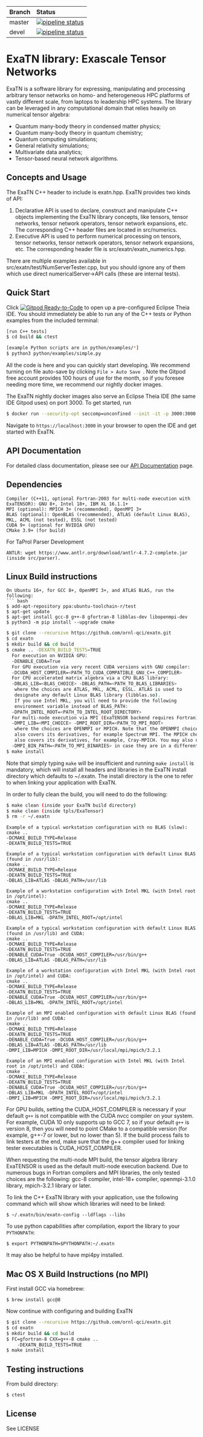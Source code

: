 | Branch | Status |
|:-------|:-------|
|master | [![pipeline status](https://code.ornl.gov/qci/exatn/badges/master/pipeline.svg)](https://code.ornl.gov/qci/exatn/commits/master) |
|devel | [![pipeline status](https://code.ornl.gov/qci/exatn/badges/devel/pipeline.svg)](https://code.ornl.gov/qci/exatn/commits/devel) |

# ExaTN library: Exascale Tensor Networks

ExaTN is a software library for expressing, manipulating and processing
arbitrary tensor networks on homo- and heterogeneous HPC
platforms of vastly different scale, from laptops to leadership
HPC systems. The library can be leveraged in any computational
domain that relies heavily on numerical tensor algebra: <br>
 * Quantum many-body theory in condensed matter physics;
 * Quantum many-body theory in quantum chemistry;
 * Quantum computing simulations;
 * General relativity simulations;
 * Multivariate data analytics;
 * Tensor-based neural network algorithms.


## Concepts and Usage

The ExaTN C++ header to include is exatn.hpp. ExaTN provides two kinds of API: <br>
 1. Declarative API is used to declare, construct and manipulate C++ objects
    implementing the ExaTN library concepts, like tensors, tensor networks,
    tensor network operators, tensor network expansions, etc. The corresponding
    C++ header files are located in src/numerics.
 2. Executive API is used to perform numerical processing on tensors,
    tensor networks, tensor network operators, tensor network expansions, etc.
    The corresponding header file is src/exatn/exatn_numerics.hpp.

There are multiple examples available in src/exatn/test/NumServerTester.cpp, but you should
ignore any of them which use direct numericalServer->API calls (these are internal tests).


## Quick Start
Click [![Gitpod Ready-to-Code](https://img.shields.io/badge/Gitpod-Ready--to--Code-blue?logo=gitpod)](https://gitpod.io/#https://github.com/ornl-qci/exatn)
to open up a pre-configured Eclipse Theia IDE. You should immediately be able to
run any of the C++ tests or Python examples from the included terminal:
```bash
[run C++ tests]
$ cd build && ctest

[example Python scripts are in python/examples/*]
$ python3 python/examples/simple.py
```
All the code is here and you can quickly start developing. We recommend
turning on file auto-save by clicking ``File > Auto Save ``.
Note the Gitpod free account provides 100 hours of use for the month, so if
you foresee needing more time, we recommend our nightly docker images.

The ExaTN nightly docker images also serve an Eclipse Theia IDE (the same IDE Gitpod uses) on port 3000. To get started, run
```bash
$ docker run --security-opt seccomp=unconfined --init -it -p 3000:3000 exatn/exatn
```
Navigate to ``https://localhost:3000`` in your browser to open the IDE and get started with ExaTN.


## API Documentation
For detailed class documentation, please see our [API Documentation](https://ornl-qci.github.io/exatn-api-docs) page.


## Dependencies
```
Compiler (C++11, optional Fortran-2003 for multi-node execution with ExaTENSOR): GNU 8+, Intel 18+, IBM XL 16.1.1+
MPI (optional): MPICH 3+ (recommended), OpenMPI 3+
BLAS (optional): OpenBLAS (recommended), ATLAS (default Linux BLAS), MKL, ACML (not tested), ESSL (not tested)
CUDA 9+ (optional for NVIDIA GPU)
CMake 3.9+ (for build)
```
For TaProl Parser Development
```
ANTLR: wget https://www.antlr.org/download/antlr-4.7.2-complete.jar (inside src/parser).
```


## Linux Build instructions
```
On Ubuntu 16+, for GCC 8+, OpenMPI 3+, and ATLAS BLAS, run the following:
``` bash
$ add-apt-repository ppa:ubuntu-toolchain-r/test
$ apt-get update
$ apt-get install gcc-8 g++-8 gfortran-8 libblas-dev libopenmpi-dev
$ python3 -m pip install --upgrade cmake
```

``` bash
$ git clone --recursive https://github.com/ornl-qci/exatn.git
$ cd exatn
$ mkdir build && cd build
$ cmake .. -DEXATN_BUILD_TESTS=TRUE
  For execution on NVIDIA GPU:
  -DENABLE_CUDA=True
  For GPU execution via very recent CUDA versions with GNU compiler:
  -DCUDA_HOST_COMPILER=<PATH_TO_CUDA_COMPATIBLE_GNU_C++_COMPILER>
  For CPU accelerated matrix algebra via a CPU BLAS library:
  -DBLAS_LIB=<BLAS_CHOICE> -DBLAS_PATH=<PATH_TO_BLAS_LIBRARIES>
   where the choices are ATLAS, MKL, ACML, ESSL. ATLAS is used to
   designate any default Linux BLAS library (libblas.so).
   If you use Intel MKL, you will need to provide the following
   environment variable instead of BLAS_PATH:
  -DPATH_INTEL_ROOT=<PATH_TO_INTEL_ROOT_DIRECTORY>
  For multi-node execution via MPI (ExaTENSOR backend requires Fortran):
  -DMPI_LIB=<MPI_CHOICE> -DMPI_ROOT_DIR=<PATH_TO_MPI_ROOT>
   where the choices are OPENMPI or MPICH. Note that the OPENMPI choice
   also covers its derivatives, for example Spectrum MPI. The MPICH choice
   also covers its derivatives, for example, Cray-MPICH. You may also need to set
  -DMPI_BIN_PATH=<PATH_TO_MPI_BINARIES> in case they are in a different location.
$ make install
```

Note that simply typing `make` will be insufficient and running `make install` is
mandatory, which will install all headers and libraries in the ExaTN install directory
which defaults to ~/.exatn. The install directory is the one to refer to when linking
your application with ExaTN.

In order to fully clean the build, you will need to do the following:
``` bash
$ make clean (inside your ExaTN build directory)
$ make clean (inside tpls/ExaTensor)
$ rm -r ~/.exatn
```

```
Example of a typical workstation configuration with no BLAS (slow):
cmake ..
-DCMAKE_BUILD_TYPE=Release
-DEXATN_BUILD_TESTS=TRUE

Example of a typical workstation configuration with default Linux BLAS (found in /usr/lib):
cmake ..
-DCMAKE_BUILD_TYPE=Release
-DEXATN_BUILD_TESTS=TRUE
-DBLAS_LIB=ATLAS -DBLAS_PATH=/usr/lib

Example of a workstation configuration with Intel MKL (with Intel root in /opt/intel):
cmake ..
-DCMAKE_BUILD_TYPE=Release
-DEXATN_BUILD_TESTS=TRUE
-DBLAS_LIB=MKL -DPATH_INTEL_ROOT=/opt/intel

Example of a typical workstation configuration with default Linux BLAS (found in /usr/lib) and CUDA:
cmake ..
-DCMAKE_BUILD_TYPE=Release
-DEXATN_BUILD_TESTS=TRUE
-DENABLE_CUDA=True -DCUDA_HOST_COMPILER=/usr/bin/g++
-DBLAS_LIB=ATLAS -DBLAS_PATH=/usr/lib

Example of a workstation configuration with Intel MKL (with Intel root in /opt/intel) and CUDA:
cmake ..
-DCMAKE_BUILD_TYPE=Release
-DEXATN_BUILD_TESTS=TRUE
-DENABLE_CUDA=True -DCUDA_HOST_COMPILER=/usr/bin/g++
-DBLAS_LIB=MKL -DPATH_INTEL_ROOT=/opt/intel

Example of an MPI enabled configuration with default Linux BLAS (found in /usr/lib) and CUDA:
cmake ..
-DCMAKE_BUILD_TYPE=Release
-DEXATN_BUILD_TESTS=TRUE
-DENABLE_CUDA=True -DCUDA_HOST_COMPILER=/usr/bin/g++
-DBLAS_LIB=ATLAS -DBLAS_PATH=/usr/lib
-DMPI_LIB=MPICH -DMPI_ROOT_DIR=/usr/local/mpi/mpich/3.2.1

Example of an MPI enabled configuration with Intel MKL (with Intel root in /opt/intel) and CUDA:
cmake ..
-DCMAKE_BUILD_TYPE=Release
-DEXATN_BUILD_TESTS=TRUE
-DENABLE_CUDA=True -DCUDA_HOST_COMPILER=/usr/bin/g++
-DBLAS_LIB=MKL -DPATH_INTEL_ROOT=/opt/intel
-DMPI_LIB=MPICH -DMPI_ROOT_DIR=/usr/local/mpi/mpich/3.2.1
```

For GPU builds, setting the CUDA_HOST_COMPILER is necessary if your default `g++` is
not compatible with the CUDA nvcc compiler on your system. For example, CUDA 10 only
supports up to GCC 7, so if your default `g++` is version 8, then you will need to
point CMake to a compatible version (for example, g++-7 or lower, but no lower than 5).
If the build process fails to link testers at the end, make sure that
the g++ compiler used for linking tester executables is CUDA_HOST_COMPILER.

When requesting the multi-node MPI build, the tensor algebra library ExaTENSOR
is used as the default multi-node execution backend. Due to numerous bugs in
Fortran compilers and MPI libraries, the only tested choices are the following:
gcc-8 compiler, intel-18+ compiler, openmpi-3.1.0 library, mpich-3.2.1 library or later.

To link the C++ ExaTN library with your application, use the following command which
will show which libraries will need to be linked:
```
$ ~/.exatn/bin/exatn-config --ldflags --libs
```

To use python capabilities after compilation, export the library to your `PYTHONPATH`:
```
$ export PYTHONPATH=$PYTHONPATH:~/.exatn
```
It may also be helpful to have mpi4py installed.

## Mac OS X Build Instructions (no MPI)
First install GCC via homebrew:
```
$ brew install gcc@8
```
Now continue with configuring and building ExaTN
``` bash
$ git clone --recursive https://github.com/ornl-qci/exatn.git
$ cd exatn
$ mkdir build && cd build
$ FC=gfortran-8 CXX=g++-8 cmake ..
    -DEXATN_BUILD_TESTS=TRUE
$ make install
```

## Testing instructions
From build directory:
```bash
$ ctest
```

## License
See LICENSE

